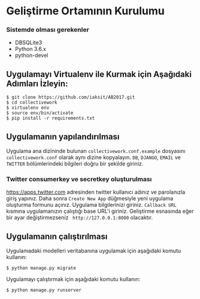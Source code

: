 # Geliştirme Ortamının Kurulumu

### Sistemde olması gerekenler
* DBSQLite3
* Python 3.6.x
* python-devel

## Uygulamayı Virtualenv ile Kurmak için Aşağıdaki Adımları İzleyin:


```
$ git clone https://github.com/iaksit/AB2017.git
$ cd collectivework
$ virtualenv env
$ source env/bin/activate
$ pip install -r requirements.txt
```

## Uygulamanın yapılandırılması
Uygulama ana dizininde bulunan `collectivework.conf.example` dosyasını `collectivework.conf` olarak aynı dizine
kopyalayın. `DB`, `DJANGO`, `EMAIL` ve `TWITTER` bölümlerindeki bilgileri doğru bir şekilde giriniz.

### Twitter consumerkey ve secretkey oluşturulması

https://apps.twitter.com adresinden twitter kullanıcı adınız ve parolanızla giriş yapınız. Daha sonra `Create New App`
düğmesiyle yeni uygulama oluşturma formunu açınız. Uygulama bilgilerinizi giriniz. `Callback URL` kısmına uygulamanızın
çalıştığı base URL'i giriniz. Geliştirme esnasında eğer bir ayar değiştirmezseniz `	http://127.0.0.1:8000` olacaktır.


## Uygulamanın çalıştırılması
Uygulamadaki modelleri veritabanına uygulamak için aşağıdaki komutu kullanın:

`$ python manage.py migrate`

Uygulamayı çalıştırmak için aşağıdaki komutu kullanın:

`$ python manage.py runserver`
